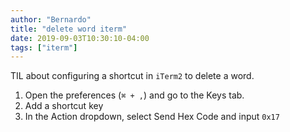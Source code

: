 ```yaml
---
author: "Bernardo"
title: "delete word iterm"
date: 2019-09-03T10:30:10-04:00
tags: ["iterm"]
---
```


TIL about configuring a shortcut in `iTerm2` to delete a word.

1. Open the preferences (`⌘ + ,`) and go to the Keys tab.
2. Add a shortcut key
3. In the Action dropdown, select Send Hex Code and input `0x17`
